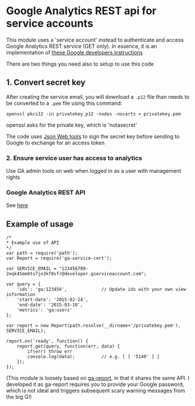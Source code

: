 Google Analytics REST api for service accounts
==============================================

This module uses a 'service account' instead to authenticate and access Google Analytics REST service (GET only). In essence, it is an implementation of [these Google developers instructions](https://developers.google.com/accounts/docs/OAuth2ServiceAccount)

There are two things you need also to setup to use this code

## 1. Convert secret key
After creating the service email, you will download a `.p12` file than needs to be converted to a `.pem` file using this command:

`openssl pkcs12 -in privatekey.p12 -nodes -nocerts > privatekey.pem`

openssl asks for the private key, which is 'notasecret'

The code uses [Json Web tools](https://github.com/auth0/node-jsonwebtoken) to sign the secret key before sending to Google to exchange for an access token

### 2. Ensure service user has access to analytics
Use GA admin tools on web when logged in as a user with management rights

### Google Analytics REST API
See [here](https://developers.google.com/analytics/devguides/reporting/core/v3/reference)

## Example of usage

```
/* 
* Example use of API
*/
var path = require('path');
var Report = require('ga-service-cert');

var SERVICE_EMAIL = "123456789-2eqk45me6ts7jn3kf0vfr@developer.gserviceaccount.com";

var query = {
	'ids': 'ga:123456', 			// Update ids with your own view information
	'start-date': '2015-02-24',
	'end-date': '2015-03-10',
	'metrics': 'ga:users'
};

var report = new Report(path.resolve(__dirname+'/privatekey.pem'), SERVICE_EMAIL);

report.on('ready', function() {
	report.get(query, function(err, data) {
		if(err) throw err
		console.log(data); 			// e.g. [ [ '5140' ] ]
	});
});
```

(This module is loosely based on [ga-report](https://www.npmjs.com/package/ga-report), in that it shares the same API. I developed it as ga-report requires you to provide your Google password, which is not ideal and triggers subsequent scary warning messages from the big G!)

